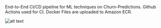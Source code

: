 End-to-End CI/CD pipeline for ML techniques on Churn-Predictions.
Github Actions used for CI.
Docker Files are uploaded to Amazon ECR.

![alt text](https://github.com/[akshitagarwal1998]/[churn-pipeline]/blob/[main]/pipeline.jpg?raw=true)
